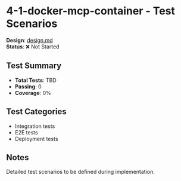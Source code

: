 # 4-1-docker-mcp-container - Test Scenarios

**Design**: [design.md](./design.md)  
**Status**: ❌ Not Started

## Test Summary
- **Total Tests**: TBD
- **Passing**: 0
- **Coverage**: 0%

## Test Categories
- Integration tests
- E2E tests
- Deployment tests

## Notes
Detailed test scenarios to be defined during implementation.
